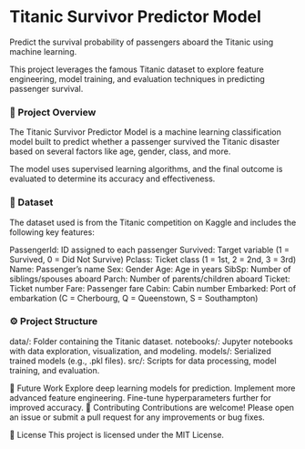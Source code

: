 <h1>Titanic Survivor Predictor Model</h1>
<p></p>Predict the survival probability of passengers aboard the Titanic using machine learning.</p>
This project leverages the famous Titanic dataset to explore feature engineering, model training, and evaluation techniques in predicting passenger survival.

<h3>🚀 Project Overview</h3>
The Titanic Survivor Predictor Model is a machine learning classification model built to predict whether a passenger survived the Titanic disaster based on several factors like age, gender, class, and more. 
<p>The model uses supervised learning algorithms, and the final outcome is evaluated to determine its accuracy and effectiveness.</p>

<h3>📁 Dataset</h3>
The dataset used is from the Titanic competition on Kaggle and includes the following key features:

PassengerId: ID assigned to each passenger
Survived: Target variable (1 = Survived, 0 = Did Not Survive)
Pclass: Ticket class (1 = 1st, 2 = 2nd, 3 = 3rd)
Name: Passenger’s name
Sex: Gender
Age: Age in years
SibSp: Number of siblings/spouses aboard
Parch: Number of parents/children aboard
Ticket: Ticket number
Fare: Passenger fare
Cabin: Cabin number
Embarked: Port of embarkation (C = Cherbourg, Q = Queenstown, S = Southampton)

<h3>⚙️ Project Structure</h3>
data/: Folder containing the Titanic dataset.
notebooks/: Jupyter notebooks with data exploration, visualization, and modeling.
models/: Serialized trained models (e.g., .pkl files).
src/: Scripts for data processing, model training, and evaluation.


🚀 Future Work
Explore deep learning models for prediction.
Implement more advanced feature engineering.
Fine-tune hyperparameters further for improved accuracy.
🤝 Contributing
Contributions are welcome! Please open an issue or submit a pull request for any improvements or bug fixes.

📄 License
This project is licensed under the MIT License.
